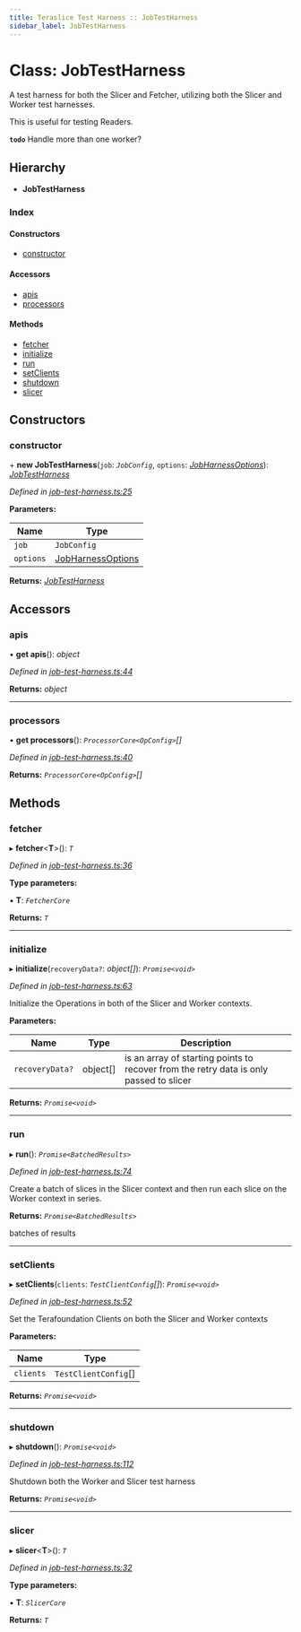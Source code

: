 ```yaml
---
title: Teraslice Test Harness :: JobTestHarness
sidebar_label: JobTestHarness
---
```


# Class: JobTestHarness

A test harness for both the Slicer and Fetcher,
utilizing both the Slicer and Worker test harnesses.

This is useful for testing Readers.

**`todo`** Handle more than one worker?

## Hierarchy

* **JobTestHarness**

### Index

#### Constructors

* [constructor](jobtestharness.md#constructor)

#### Accessors

* [apis](jobtestharness.md#apis)
* [processors](jobtestharness.md#processors)

#### Methods

* [fetcher](jobtestharness.md#fetcher)
* [initialize](jobtestharness.md#initialize)
* [run](jobtestharness.md#run)
* [setClients](jobtestharness.md#setclients)
* [shutdown](jobtestharness.md#shutdown)
* [slicer](jobtestharness.md#slicer)

## Constructors

###  constructor

\+ **new JobTestHarness**(`job`: *`JobConfig`*, `options`: *[JobHarnessOptions](../interfaces/jobharnessoptions.md)*): *[JobTestHarness](jobtestharness.md)*

*Defined in [job-test-harness.ts:25](https://github.com/terascope/teraslice/blob/b0f73ab9/packages/teraslice-test-harness/src/job-test-harness.ts#L25)*

**Parameters:**

Name | Type |
------ | ------ |
`job` | `JobConfig` |
`options` | [JobHarnessOptions](../interfaces/jobharnessoptions.md) |

**Returns:** *[JobTestHarness](jobtestharness.md)*

## Accessors

###  apis

• **get apis**(): *object*

*Defined in [job-test-harness.ts:44](https://github.com/terascope/teraslice/blob/b0f73ab9/packages/teraslice-test-harness/src/job-test-harness.ts#L44)*

**Returns:** *object*

___

###  processors

• **get processors**(): *`ProcessorCore<OpConfig>`[]*

*Defined in [job-test-harness.ts:40](https://github.com/terascope/teraslice/blob/b0f73ab9/packages/teraslice-test-harness/src/job-test-harness.ts#L40)*

**Returns:** *`ProcessorCore<OpConfig>`[]*

## Methods

###  fetcher

▸ **fetcher**<**T**>(): *`T`*

*Defined in [job-test-harness.ts:36](https://github.com/terascope/teraslice/blob/b0f73ab9/packages/teraslice-test-harness/src/job-test-harness.ts#L36)*

**Type parameters:**

▪ **T**: *`FetcherCore`*

**Returns:** *`T`*

___

###  initialize

▸ **initialize**(`recoveryData?`: *object[]*): *`Promise<void>`*

*Defined in [job-test-harness.ts:63](https://github.com/terascope/teraslice/blob/b0f73ab9/packages/teraslice-test-harness/src/job-test-harness.ts#L63)*

Initialize the Operations in both of the Slicer
and Worker contexts.

**Parameters:**

Name | Type | Description |
------ | ------ | ------ |
`recoveryData?` | object[] | is an array of starting points to recover from the retry data is only passed to slicer  |

**Returns:** *`Promise<void>`*

___

###  run

▸ **run**(): *`Promise<BatchedResults>`*

*Defined in [job-test-harness.ts:74](https://github.com/terascope/teraslice/blob/b0f73ab9/packages/teraslice-test-harness/src/job-test-harness.ts#L74)*

Create a batch of slices in the Slicer context
and then run each slice on the Worker context
in series.

**Returns:** *`Promise<BatchedResults>`*

batches of results

___

###  setClients

▸ **setClients**(`clients`: *`TestClientConfig`[]*): *`Promise<void>`*

*Defined in [job-test-harness.ts:52](https://github.com/terascope/teraslice/blob/b0f73ab9/packages/teraslice-test-harness/src/job-test-harness.ts#L52)*

Set the Terafoundation Clients on both
the Slicer and Worker contexts

**Parameters:**

Name | Type |
------ | ------ |
`clients` | `TestClientConfig`[] |

**Returns:** *`Promise<void>`*

___

###  shutdown

▸ **shutdown**(): *`Promise<void>`*

*Defined in [job-test-harness.ts:112](https://github.com/terascope/teraslice/blob/b0f73ab9/packages/teraslice-test-harness/src/job-test-harness.ts#L112)*

Shutdown both the Worker and Slicer test harness

**Returns:** *`Promise<void>`*

___

###  slicer

▸ **slicer**<**T**>(): *`T`*

*Defined in [job-test-harness.ts:32](https://github.com/terascope/teraslice/blob/b0f73ab9/packages/teraslice-test-harness/src/job-test-harness.ts#L32)*

**Type parameters:**

▪ **T**: *`SlicerCore`*

**Returns:** *`T`*

